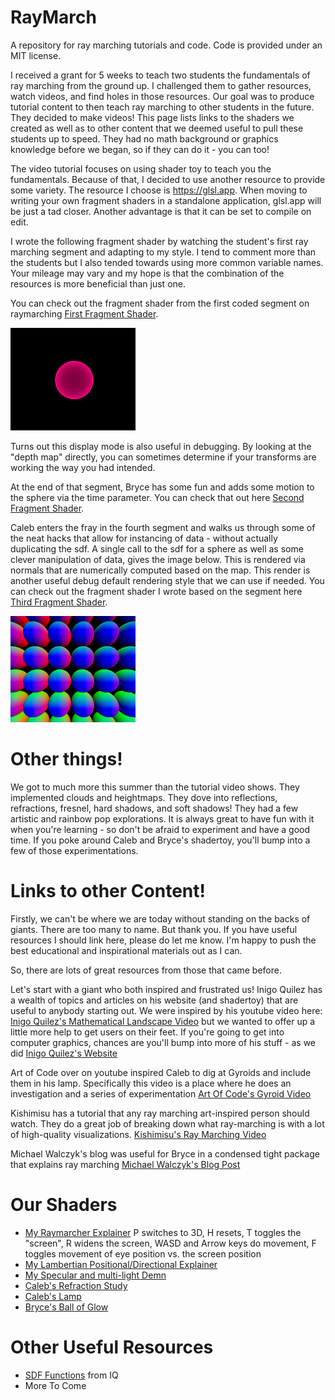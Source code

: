 # RayMarch

A repository for ray marching tutorials and code. Code is provided under an MIT license.

I received a grant for 5 weeks to teach two students the fundamentals of ray marching from the ground up. I challenged them to gather resources, watch videos, and find holes in those resources. Our goal was to produce tutorial content to then teach ray marching to other students in the future. They decided to make videos! This page lists links to the shaders we created as well as to other content that we deemed useful to pull these students up to speed. They had no math background or graphics knowledge before we began, so if they can do it - you can too!

The video tutorial focuses on using shader toy to teach you the fundamentals. Because of that, I decided to use another resource to provide some variety. The resource I choose is https://glsl.app. When moving to writing your own fragment shaders in a standalone application, glsl.app will be just a tad closer. Another advantage is that it can be set to compile on edit.

I wrote the following fragment shader by watching the student's first ray marching segment and adapting to my style. I tend to comment more than the students but I also tended towards using more common variable names. Your mileage may vary and my hope is that the combination of the resources is more beneficial than just one.

You can check out the fragment shader from the first coded segment on raymarching [First Fragment Shader](first.frag).

<img src="firstfrag.png" width="200">

Turns out this display mode is also useful in debugging. By looking at the "depth map" directly, you can sometimes determine if your transforms are working the way you had intended.

At the end of that segment, Bryce has some fun and adds some motion to the sphere via the time parameter. You can check that out here [Second Fragment Shader](second.frag).

Caleb enters the fray in the fourth segment and walks us through some of the neat hacks that allow for instancing of data - without actually duplicating the sdf. A single call to the sdf for a sphere as well as some clever manipulation of data, gives the image below. This is rendered via normals that are numerically computed based on the map. This render is another useful debug default rendering style that we can use if needed. You can check out the fragment shader I wrote based on the segment here [Third Fragment Shader](third.frag).

<img src="thirdfrag.png" width="200">


# Other things!
We got to much more this summer than the tutorial video shows. They implemented clouds and heightmaps. They dove into reflections, refractions, fresnel, hard shadows, and soft shadows!  They had a few artistic and rainbow pop explorations. It is always great to have fun with it when you're learning - so don't be afraid to experiment and have a good time. If you poke around Caleb and Bryce's shadertoy, you'll bump into a few of those experimentations.


# Links to other Content!

Firstly, we can't be where we are today without standing on the backs of giants. There are too many to name. But thank you. If you have useful resources I should link here, please do let me know.  I'm happy to push the best educational and inspirational materials out as I can.


So, there are lots of great resources from those that came before.

Let's start with a giant who both inspired and frustrated us! Inigo Quilez has a wealth of topics and articles on his website (and shadertoy) that are useful to anybody starting out. We were inspired by his youtube video here: [Inigo Quilez's Mathematical Landscape Video](https://www.youtube.com/watch?v=BFld4EBO2RE&t=1s) but we wanted to offer up a little more help to get users on their feet. If you're going to get into computer graphics, chances are you'll bump into more of his stuff - as we did [Inigo Quilez's Website](https://iquilezles.org/)

Art of Code over on youtube inspired Caleb to dig at Gyroids and include them in his lamp. Specifically this video is a place where he does an investigation and a series of experimentation [Art Of Code's Gyroid Video](https://www.youtube.com/watch?v=-adHIyjIYgk)

Kishimisu has a tutorial that any ray marching art-inspired person should watch. They do a great job of breaking down what ray-marching is with a lot of high-quality visualizations. [Kishimisu's Ray Marching Video](https://www.youtube.com/watch?v=khblXafu7iA)

Michael Walczyk's blog was useful for Bryce in a condensed tight package that explains ray marching [Michael Walczyk's Blog Post](https://michaelwalczyk.com/blog-ray-marching.html)

# Our Shaders

- [My Raymarcher Explainer](https://www.shadertoy.com/view/Wfc3z2) P switches to 3D, H resets, T toggles the "screen", R widens the screen, WASD and Arrow keys do movement, F toggles movement of eye position vs. the screen position
- [My Lambertian Positional/Directional Explainer](https://www.shadertoy.com/view/wft3Ws)
- [My Specular and multi-light Demn](https://www.shadertoy.com/view/tfdGDs)
- [Caleb's Refraction Study](https://www.shadertoy.com/view/wcVGR3)
- [Caleb's Lamp](https://www.shadertoy.com/view/tfcSW8)
- [Bryce's Ball of Glow](https://www.shadertoy.com/view/WctXzN) 

# Other Useful Resources

- [SDF Functions](https://iquilezles.org/articles/distfunctions/) from IQ
- More To Come
  


